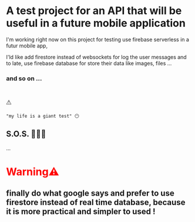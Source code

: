 # A test project for an API that will be useful in a future mobile application

I'm working right now on this project for
testing use firebase serverless in a futur mobile app,

I'ld like add firestore instead of websockets for log the user messages
and to late, use firebase database for store their data like images, files ...

### and so on ...

<code><h1>⚠️</h1>"my life is a giant test" 😶</code>
<h2>S.O.S. 🥵🥴😵</h2>
...

# <h1 style="color: red">Warning⚠️</h1>

## finally do what google says and prefer to use firestore instead of real time database, because it is more practical and simpler to used !
